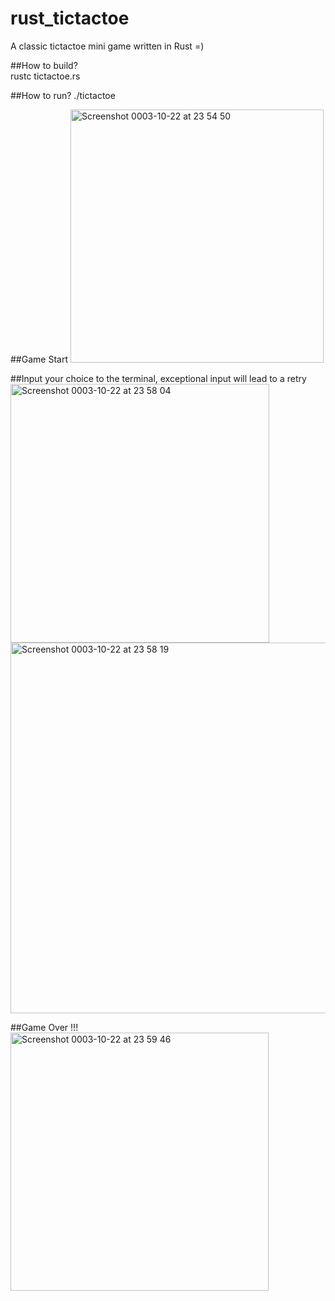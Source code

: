 # rust_tictactoe
A classic tictactoe mini game written in Rust =)


##How to build?  
rustc tictactoe.rs

##How to run?
./tictactoe

##Game Start
<img width="405" alt="Screenshot 0003-10-22 at 23 54 50" src="https://user-images.githubusercontent.com/42671855/138485868-87be7caf-d349-440e-bece-2355c9f8a6f8.png">

##Input your choice to the terminal, exceptional input will lead to a retry
<img width="414" alt="Screenshot 0003-10-22 at 23 58 04" src="https://user-images.githubusercontent.com/42671855/138486341-c59c3d20-00f4-4984-b77a-0afd538413f6.png">
<img width="593" alt="Screenshot 0003-10-22 at 23 58 19" src="https://user-images.githubusercontent.com/42671855/138486383-493f4b3c-6e35-4f4e-bb31-4c4f71d4d747.png">

##Game Over !!!
<img width="413" alt="Screenshot 0003-10-22 at 23 59 46" src="https://user-images.githubusercontent.com/42671855/138486587-6bb5b00e-1a35-46bd-9e24-7149f4ecc785.png">
